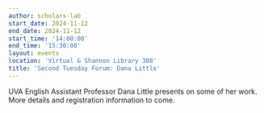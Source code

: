 ```yaml
---
author: scholars-lab
start_date: 2024-11-12
end_date: 2024-11-12
start_time: '14:00:00'
end_time: '15:30:00'
layout: events
location: 'Virtual & Shannon Library 308'
title: 'Second Tuesday Forum: Dana Little'
---
```


UVA English Assistant Professor Dana Little presents on some of her work. More details and registration information to come.